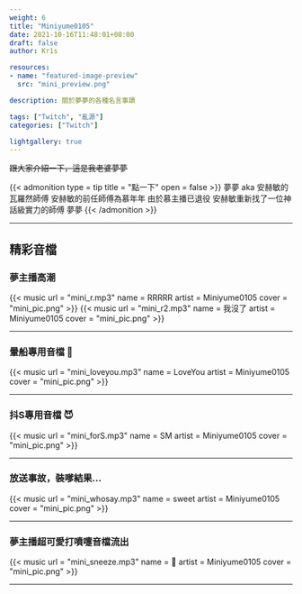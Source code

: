 ```yaml
---
weight: 6
title: "Miniyume0105"
date: 2021-10-16T11:48:01+08:00
draft: false
author: Kr1s

resources:
- name: "featured-image-preview"
  src: "mini_preview.png"

description: 關於夢夢的各種名言事蹟

tags: ["Twitch", "亂源"]
categories: ["Twitch"]

lightgallery: true
---
```



<!--more-->

~~跟大家介紹一下，這是我老婆夢夢~~

{{< admonition type = tip title = "點一下" open = false >}}
夢夢 aka 安赫敏的瓦羅然師傅 安赫敏的前任師傅為慕年年 由於慕主播已退役 安赫敏重新找了一位神話級實力的師傅 夢夢
{{< /admonition >}}

--- 

## 精彩音檔
### 夢主播高潮

{{< music url = "mini_r.mp3" name = RRRRR artist = Miniyume0105 cover = "mini_pic.png" >}}
{{< music url = "mini_r2.mp3" name = 我沒了 artist = Miniyume0105 cover = "mini_pic.png" >}}

--- 

### 暈船專用音檔 🥰

{{< music url = "mini_loveyou.mp3" name = LoveYou artist = Miniyume0105 cover = "mini_pic.png" >}}

--- 

### 抖S專用音檔 😈

{{< music url = "mini_forS.mp3" name = SM artist = Miniyume0105 cover = "mini_pic.png" >}}

--- 

### 放送事故，裝嗲結果...

{{< music url = "mini_whosay.mp3" name = sweet artist = Miniyume0105 cover = "mini_pic.png" >}}

--- 

### 夢主播超可愛打噴嚏音檔流出

{{< music url = "mini_sneeze.mp3" name = 🤧 artist = Miniyume0105 cover = "mini_pic.png" >}}

--- 
